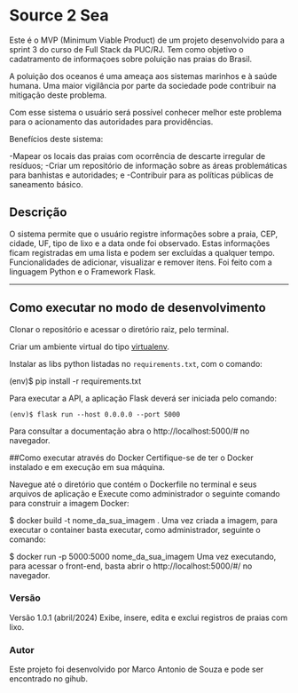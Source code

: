 # Source 2 Sea

Este é o MVP (Minimum Viable Product) de um projeto desenvolvido para a sprint 3 do curso de Full Stack da PUC/RJ. Tem como objetivo o cadatramento de informaçoes sobre poluição nas praias do Brasil. 

A poluição dos oceanos é uma ameaça aos sistemas marinhos e à saúde humana. Uma maior vigilância por parte da sociedade pode contribuir na mitigação deste problema.

Com esse sistema o usuário será possível conhecer melhor este problema para o acionamento das autoridades para providências.

Benefícios deste sistema:

-Mapear os locais das praias com ocorrência de descarte irregular de resíduos; 
-Criar um repositório de informação sobre as áreas problemáticas para banhistas e autoridades; e
-Contribuir para as políticas públicas de saneamento básico.

## Descrição

O sistema permite que o usuário registre informações sobre a praia, CEP, cidade, UF, tipo de lixo e a data onde foi observado. Estas informações ficam registradas em uma lista e podem ser excluídas a qualquer tempo. Funcionalidades de adicionar, visualizar e remover itens. Foi feito com a linguagem Python e o Framework Flask.

---
## Como executar no modo de desenvolvimento

Clonar o repositório e acessar o diretório raiz, pelo terminal.

Criar um ambiente virtual do tipo [virtualenv](https://virtualenv.pypa.io/en/latest/installation.html).

Instalar as libs python listadas no `requirements.txt`, com o comando:

(env)$ pip install -r requirements.txt


Para executar a API, a aplicação Flask deverá ser iniciada pelo comando:

```
(env)$ flask run --host 0.0.0.0 --port 5000
```
Para consultar a documentação abra o http://localhost:5000/# no navegador.

##Como executar através do Docker
Certifique-se de ter o Docker instalado e em execução em sua máquina.

Navegue até o diretório que contém o Dockerfile no terminal e seus arquivos de aplicação e Execute como administrador o seguinte comando para construir a imagem Docker:

$ docker build -t nome_da_sua_imagem .
Uma vez criada a imagem, para executar o container basta executar, como administrador, seguinte o comando:

$ docker run -p 5000:5000 nome_da_sua_imagem
Uma vez executando, para acessar o front-end, basta abrir o http://localhost:5000/#/ no navegador.

### Versão

Versão 1.0.1 (abril/2024)
Exibe, insere, edita e exclui registros de praias com lixo.

### Autor

Este projeto foi desenvolvido por Marco Antonio de Souza e pode ser encontrado no gihub.
